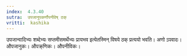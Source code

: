 ```yaml
---
index:  4.3.40
sutra:  उपजानूपकर्णौपनीवेष् ठक्
vritti:  kashika 
---
```


उपजान्वादिभ्यः शब्देभ्यः सप्तमीसमर्थेभ्यः प्रायभव इत्येतस्मिन् विषये ठक् प्रत्ययो भवति। अणो ऽपवादः। औपजानुकः। औपक्र्णिकः। औपनीविकः।

